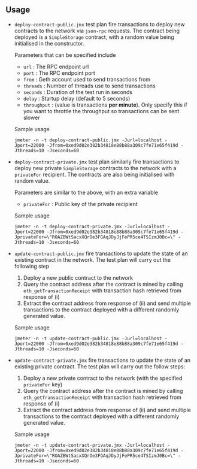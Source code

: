  ## Usage

 * `deploy-contract-public.jmx` test plan fire transactions to deploy new contracts to the network via `json-rpc` requests. The contract being deployed is a `SimpleStorage` contract, with a random value being initialised in the constructor.  
   
   Parameters that can be specified include  
     * `url` : The RPC endpoint url  
     * `port` : The RPC endpoint port  
     * `from` : Geth account used to send transactions from  
     * `threads` : Number of threads use to send transactions  
     * `seconds` : Duration of the test run in seconds  
     * `delay` : Startup delay (default to 5 seconds)  
     * `throughput` : (value is transactions **per minute**). Only specify this if you want to throttle the throughput so transactions can be sent slower
        
   Sample usage
    ```shell script
    jmeter -n -t deploy-contract-public.jmx -Jurl=localhost -Jport=22000 -Jfrom=0xed9d02e382b34818e88b88a309c7fe71e65f419d -Jthreads=10 -Jseconds=60
    ```

  
 * `deploy-contract-private.jmx` test plan similarly fire transactions to deploy new private `SimpleStorage` contracts to the network with a `privateFor` recipient. The contracts are also being initialised with random value.
 
    Parameters are similar to the above, with an extra variable  
      * `privateFor` : Public key of the private recipient
      
    Sample usage
    ```shell script
    jmeter -n -t deploy-contract-private.jmx -Jurl=localhost -Jport=22000 -Jfrom=0xed9d02e382b34818e88b88a309c7fe71e65f419d -JprivateFor=\"ROAZBWtSacxXQrOe3FGAqJDyJjFePR5ce4TSIzmJ0Bc=\" -Jthreads=10 -Jseconds=60
    ```
   
   
 * `update-contract-public.jmx` fire transactions to update the state of an existing contract in the network. The test plan will carry out the following step
    1. Deploy a new public contract to the network
    2. Query the contract address after the contract is mined by calling `eth_getTransactionReceipt` with transaction hash retrieved from response of (i)
    3. Extract the contract address from response of (ii) and send multiple transactions to the contract deployed with a different randomly generated value.
    
    Sample usage
    ```shell script
    jmeter -n -t update-contract-public.jmx -Jurl=localhost -Jport=22000 -Jfrom=0xed9d02e382b34818e88b88a309c7fe71e65f419d -Jthreads=10 -Jseconds=60
    ```
   
   
 * `update-contract-private.jmx` fire transactions to update the state of an existing private contract. The test plan will carry out the follow steps:  
     1. Deploy a new private contract to the network (with the specified `privateFor` key)
     2. Query the contract address after the contract is mined by calling `eth_getTransactionReceipt` with transaction hash retrieved from response of (i)
     3. Extract the contract address from response of (ii) and send multiple transactions to the contract deployed with a different randomly generated value.
     
     Sample usage
     ```shell script
     jmeter -n -t update-contract-private.jmx -Jurl=localhost -Jport=22000 -Jfrom=0xed9d02e382b34818e88b88a309c7fe71e65f419d -JprivateFor=\"ROAZBWtSacxXQrOe3FGAqJDyJjFePR5ce4TSIzmJ0Bc=\" -Jthreads=10 -Jseconds=60
     ```
        